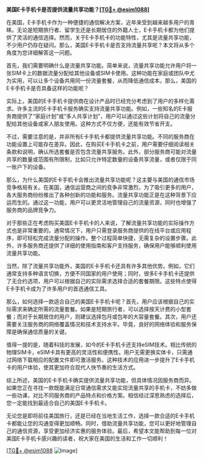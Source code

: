 **美国E卡手机卡是否提供流量共享功能？[[TG💪+ @esim1088](https://t.me/s/esim1088)]**

在美国，E卡手机卡作为一种便捷的通信解决方案，近年来受到越来越多用户的青睐。无论是短期旅行者、留学生还是长期居住的外籍人士，E卡手机卡都为他们提供了灵活的通信选择。然而，关于E卡手机卡的功能特性，尤其是流量共享功能，不少用户仍存在疑问。那么，美国E卡手机卡是否支持流量共享呢？本文将从多个角度为您详细解答这一问题。

首先，我们需要明确什么是流量共享功能。简单来说，流量共享功能允许用户将一张SIM卡上的数据流量分配给其他设备或SIM卡使用。这种功能在家庭或团队中尤为实用，可以让多个设备共用同一份流量套餐，从而降低通信成本。那么，美国的E卡手机卡是否具备这样的功能呢？

实际上，美国的E卡手机卡提供商在设计产品时已经充分考虑到了用户的多样化需求。许多主流的E卡手机卡服务确实支持流量共享功能。例如，一些知名的E卡服务商提供了“家庭计划”或“多人共享计划”，用户可以通过这些计划将自己的流量分配给其他设备或家人朋友使用。这种方式不仅方便，还能有效节省开支。

不过，需要注意的是，并非所有E卡手机卡都提供流量共享功能。不同的服务商在功能设置上可能存在差异。因此，在购买E卡手机卡之前，用户需要仔细阅读相关条款和说明，确认所选套餐是否包含流量共享服务。此外，部分服务商可能对流量共享的数量或范围有所限制，比如只允许特定数量的设备共享流量，或者仅限于同一账户下的设备。

那么，为什么美国的E卡手机卡会推出流量共享功能呢？这主要与美国的通信市场竞争格局有关。在美国，通信运营商之间的竞争非常激烈，为了吸引更多的用户，各大服务商纷纷推出了各种创新的功能和服务。流量共享功能正是在这种背景下应运而生的。通过这一功能，用户可以更灵活地管理自己的流量资源，同时也增强了服务商的品牌竞争力。

对于那些正在考虑购买美国E卡手机卡的人来说，了解流量共享功能的实际操作方式也是非常重要的。通常情况下，用户只需登录服务商提供的在线平台或应用程序，即可轻松完成流量分配的操作。整个过程简单快捷，无需复杂的设置步骤。此外，许多服务商还提供了详细的使用指南和客户支持服务，确保用户能够顺利使用流量共享功能。

当然，除了流量共享功能外，美国的E卡手机卡还具有许多其他优势。例如，它们通常支持多种语言切换，方便不同国家的用户使用；同时，很多E卡手机卡还提供了无合约选项，用户可以根据自己的实际需求选择合适的套餐期限。这些特点使得E卡手机卡成为了许多用户的首选通信工具。

那么，如何选择一款适合自己的美国E卡手机卡呢？首先，用户应该根据自己的实际需求来确定所需的流量套餐。如果是短期旅行者，可以选择按天计费的小型套餐；而对于长期居住的用户，则建议选择包月或包年的大容量套餐。其次，用户还需要关注服务商的网络覆盖情况和技术支持水平。毕竟，良好的网络体验和服务保障是确保通信质量的关键。

值得一提的是，随着科技的发展，如今的E卡手机卡还支持eSIM技术。相比传统的物理SIM卡，eSIM卡具有更高的灵活性和便携性。用户无需更换实体卡，只需通过网络下载相应的配置文件即可激活服务。这种技术的应用进一步提升了E卡手机卡的用户体验，使其更加符合现代人快节奏的生活方式。

综上所述，美国的E卡手机卡确实提供流量共享功能，但具体情况因服务商而异。如果您正在寻找一款既能满足日常通信需求又能实现流量共享的手机卡，不妨多做一些功课，对比不同服务商的产品特点和价格方案。相信经过深思熟虑的选择后，您一定能找到最适合自己的美国E卡手机卡。

无论您是即将前往美国旅行，还是已经在当地生活工作，选择一款合适的E卡手机卡都能让您的沟通变得更加顺畅。同时，借助流量共享功能，您可以更好地管理自己的通信资源，享受更加经济实惠的服务体验。最后，希望本文能帮助到每一位对美国E卡手机卡感兴趣的读者，祝大家在美国的生活和工作一切顺利！

[[TG💪+ @esim1088](https://t.me/s/esim1088) ![Image](https://i.postimg.cc/4NQfJmqS/Snipaste-2025-05-13-00-14-12.png)]